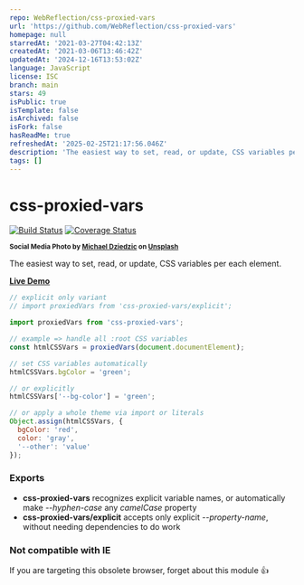 ```yaml
---
repo: WebReflection/css-proxied-vars
url: 'https://github.com/WebReflection/css-proxied-vars'
homepage: null
starredAt: '2021-03-27T04:42:13Z'
createdAt: '2021-03-06T13:46:42Z'
updatedAt: '2024-12-16T13:53:02Z'
language: JavaScript
license: ISC
branch: main
stars: 49
isPublic: true
isTemplate: false
isArchived: false
isFork: false
hasReadMe: true
refreshedAt: '2025-02-25T21:17:56.046Z'
description: 'The easiest way to set, read, or update, CSS variables per each element.'
tags: []
---
```


# css-proxied-vars

[![Build Status](https://travis-ci.com/WebReflection/css-proxied-vars.svg?branch=main)](https://travis-ci.com/WebReflection/css-proxied-vars) [![Coverage Status](https://coveralls.io/repos/github/WebReflection/css-proxied-vars/badge.svg?branch=main)](https://coveralls.io/github/WebReflection/css-proxied-vars?branch=main)

<sup>**Social Media Photo by [Michael Dziedzic](https://unsplash.com/@lazycreekimages) on [Unsplash](https://unsplash.com/)**</sup>

The easiest way to set, read, or update, CSS variables per each element.

**[Live Demo](https://codepen.io/WebReflection/pen/GRNXrEK?editors=0010)**

```js
// explicit only variant
// import proxiedVars from 'css-proxied-vars/explicit';

import proxiedVars from 'css-proxied-vars';

// example => handle all :root CSS variables
const htmlCSSVars = proxiedVars(document.documentElement);

// set CSS variables automatically
htmlCSSVars.bgColor = 'green';

// or explicitly
htmlCSSVars['--bg-color'] = 'green';

// or apply a whole theme via import or literals
Object.assign(htmlCSSVars, {
  bgColor: 'red',
  color: 'gray',
  '--other': 'value'
});
```

### Exports

  * **css-proxied-vars** recognizes explicit variable names, or automatically make *--hyphen-case* any *camelCase* property
  * **css-proxied-vars/explicit** accepts only explicit *--property-name*, without needing dependencies to do work

### Not compatible with IE

If you are targeting this obsolete browser, forget about this module 👍
